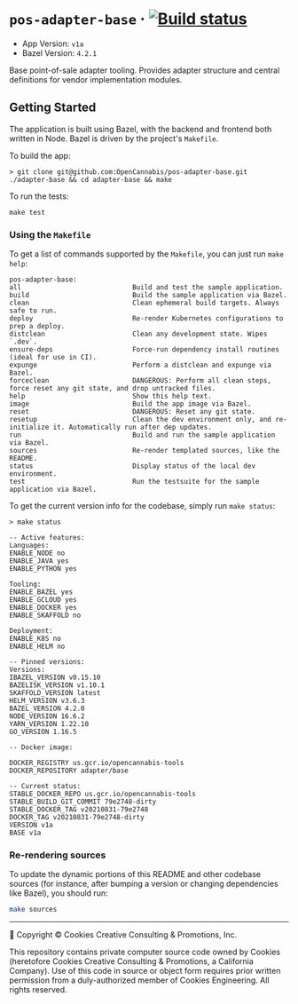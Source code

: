 
# `pos-adapter-base` · [![Build status](https://badge.buildkite.com/37fb020fa2e6272825a6cf3a7eb3065ba6247b26905956eedc.svg)](https://buildkite.com/cookies/pos-adapter-base)

- App Version: `v1a`
- Bazel Version: `4.2.1`

Base point-of-sale adapter tooling. Provides adapter structure and central definitions for vendor implementation modules.


## Getting Started

The application is built using Bazel, with the backend and frontend both written in Node. Bazel is driven by the project's `Makefile`.


To build the app:
```
> git clone git@github.com:OpenCannabis/pos-adapter-base.git ./adapter-base && cd adapter-base && make
```

To run the tests:
```
make test
```


### Using the `Makefile`

To get a list of commands supported by the `Makefile`, you can just run `make help`:
```
pos-adapter-base:
all                            Build and test the sample application.
build                          Build the sample application via Bazel.
clean                          Clean ephemeral build targets. Always safe to run.
deploy                         Re-render Kubernetes configurations to prep a deploy.
distclean                      Clean any development state. Wipes `.dev`.
ensure-deps                    Force-run dependency install routines (ideal for use in CI).
expunge                        Perform a distclean and expunge via Bazel.
forceclean                     DANGEROUS: Perform all clean steps, force reset any git state, and drop untracked files.
help                           Show this help text.
image                          Build the app image via Bazel.
reset                          DANGEROUS: Reset any git state.
resetup                        Clean the dev environment only, and re-initialize it. Automatically run after dep updates.
run                            Build and run the sample application via Bazel.
sources                        Re-render templated sources, like the README.
status                         Display status of the local dev environment.
test                           Run the testsuite for the sample application via Bazel.
```

To get the current version info for the codebase, simply run `make status`:
```
> make status

-- Active features:
Languages:
ENABLE_NODE no
ENABLE_JAVA yes
ENABLE_PYTHON yes

Tooling:
ENABLE_BAZEL yes
ENABLE_GCLOUD yes
ENABLE_DOCKER yes
ENABLE_SKAFFOLD no

Deployment:
ENABLE_K8S no
ENABLE_HELM no

-- Pinned versions:
Versions:
IBAZEL_VERSION v0.15.10
BAZELISK_VERSION v1.10.1
SKAFFOLD_VERSION latest
HELM_VERSION v3.6.3
BAZEL_VERSION 4.2.0
NODE_VERSION 16.6.2
YARN_VERSION 1.22.10
GO_VERSION 1.16.5

-- Docker image:

DOCKER_REGISTRY us.gcr.io/opencannabis-tools
DOCKER_REPOSITORY adapter/base

-- Current status:
STABLE_DOCKER_REPO us.gcr.io/opencannabis-tools
STABLE_BUILD_GIT_COMMIT 79e2748-dirty
STABLE_DOCKER_TAG v20210831-79e2748
DOCKER_TAG v20210831-79e2748-dirty
VERSION v1a
BASE v1a
```


### Re-rendering sources

To update the dynamic portions of this README and other codebase sources (for instance, after bumping a version or changing dependencies like Bazel), you should run:

```bash
make sources
```


---

🍪 Copyright © Cookies Creative Consulting & Promotions, Inc.

This repository contains private computer source code owned by Cookies (heretofore Cookies Creative Consulting & Promotions, a California Company). Use of this code in source or object form requires prior written permission from a duly-authorized member of Cookies Engineering. All rights reserved.
